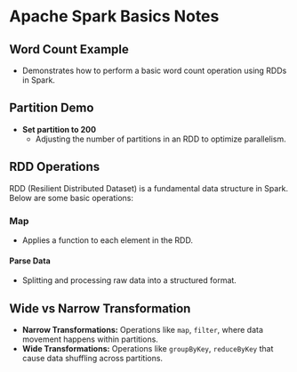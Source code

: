 # Apache Spark Basics Notes

## Word Count Example
- Demonstrates how to perform a basic word count operation using RDDs in Spark.

## Partition Demo
- **Set partition to 200**  
  - Adjusting the number of partitions in an RDD to optimize parallelism.

## RDD Operations
RDD (Resilient Distributed Dataset) is a fundamental data structure in Spark. Below are some basic operations:

### Map
- Applies a function to each element in the RDD.

#### Parse Data
- Splitting and processing raw data into a structured format.

## Wide vs Narrow Transformation
- **Narrow Transformations:** Operations like `map`, `filter`, where data movement happens within partitions.
- **Wide Transformations:** Operations like `groupByKey`, `reduceByKey` that cause data shuffling across partitions.

